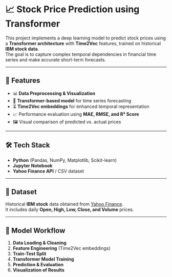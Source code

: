 # 📈 Stock Price Prediction using Transformer

This project implements a deep learning model to predict stock prices using a **Transformer architecture** with **Time2Vec** features, trained on historical **IBM stock data**.  
The goal is to capture complex temporal dependencies in financial time series and make accurate short-term forecasts.

---

## 🚀 Features
- 📊 **Data Preprocessing & Visualization**  
- 🧠 **Transformer-based model** for time series forecasting  
- ⏳ **Time2Vec embeddings** for enhanced temporal representation  
- 📈 Performance evaluation using **MAE, RMSE, and R² Score**  
- 🖼 Visual comparison of predicted vs. actual prices

---

## 🛠 Tech Stack
- **Python** (Pandas, NumPy, Matplotlib, Scikit-learn)
- **Jupyter Notebook**
- **Yahoo Finance API** / CSV dataset

---

## 📂 Dataset
Historical **IBM stock** data obtained from [Yahoo Finance](https://finance.yahoo.com).  
It includes daily **Open, High, Low, Close, and Volume** prices.

---

## 📌 Model Workflow
1. **Data Loading & Cleaning**
2. **Feature Engineering** (Time2Vec embeddings)
3. **Train-Test Split**
4. **Transformer Model Training**
5. **Prediction & Evaluation**
6. **Visualization of Results**


